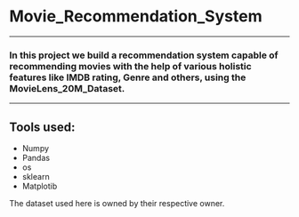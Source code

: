 # Movie_Recommendation_System

---

### In this project we build a recommendation system capable of recommending movies with the help of various holistic features like IMDB rating, Genre and others, using the MovieLens_20M_Dataset.

---

## Tools used:

- Numpy 
- Pandas
- os
- sklearn
- Matplotib


The dataset used here is owned by their respective owner. 
